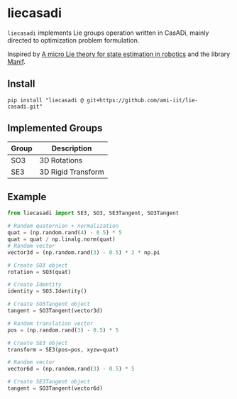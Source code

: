 # liecasadi

`liecasadi` implements Lie groups operation written in CasADi, mainly directed to optimization problem formulation.

Inspired by [A micro Lie theory for state estimation in robotics](https://arxiv.org/pdf/1812.01537.pdf) and the library [Manif](https://github.com/artivis/manif).

## Install

```
pip install "liecasadi @ git+https://github.com/ami-iit/lie-casadi.git"
```

## Implemented Groups

| **Group** | Description        |
| --------- | ------------------ |
| SO3       | 3D Rotations       |
| SE3       | 3D Rigid Transform |

## Example

```python
from liecasadi import SE3, SO3, SE3Tangent, SO3Tangent

# Random quaternion + normalization
quat = (np.random.rand(4) - 0.5) * 5
quat = quat / np.linalg.norm(quat)
# Random vector
vector3d = (np.random.rand(3) - 0.5) * 2 * np.pi

# Create SO3 object
rotation = SO3(quat)

# Create Identity
identity = SO3.Identity()

# Create SO3Tangent object
tangent = SO3Tangent(vector3d)

# Random translation vector
pos = (np.random.rand(3) - 0.5) * 5

# Create SE3 object
transform = SE3(pos=pos, xyzw=quat)

# Random vector
vector6d = (np.random.rand(3) - 0.5) * 5

# Create SE3Tangent object
tangent = SO3Tangent(vector6d)
```
